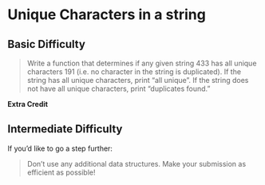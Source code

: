 # Unique Characters in a string

## Basic Difficulty

> Write a function that determines if any given string 433 has all unique characters 191 (i.e. no character in the string is duplicated). If the string has all unique characters, print “all unique”. If the string does not have all unique characters, print “duplicates found.”

**Extra Credit**

## Intermediate Difficulty

If you’d like to go a step further:
> Don’t use any additional data structures.
Make your submission as efficient as possible!
